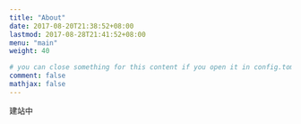 ```yaml
---
title: "About"
date: 2017-08-20T21:38:52+08:00
lastmod: 2017-08-28T21:41:52+08:00
menu: "main"
weight: 40

# you can close something for this content if you open it in config.toml.
comment: false
mathjax: false
---
```


建站中


